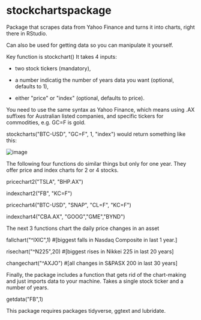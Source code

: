 # stockchartspackage

Package that scrapes data from Yahoo Finance and turns it into charts, right there in RStudio.

Can also be used for getting data so you can manipulate it yourself.

Key function is stockchart() It takes 4 inputs: 

- two stock tickers (mandatory), 

- a number indicatig the number of years data you want (optional, defaults to 1), 

- either "price" or "index" (optional, defaults to price). 

You need to use the same syntax as Yahoo Finance, which means using .AX suffixes for Australian listed companies, and specific tickers for commodities, e.g. GC=F is gold.

stockcharts("BTC-USD", "GC=F", 1, "index") would return something like this:

![image](https://user-images.githubusercontent.com/87112118/176106668-9b455513-8293-4f18-875a-f22d93c47ff1.png)

The following four functions do similar things but only for one year. They offer price and index charts for 2 or 4 stocks.

pricechart2("TSLA", "BHP.AX")

indexchart2("FB", "KC=F")

pricechart4("BTC-USD", "SNAP", "CL=F", "KC=F")

indexchart4("CBA.AX", "GOOG","GME","BYND")

The next 3 functions chart the daily price changes in an asset

fallchart("^IXIC",1) #[biggest falls in Nasdaq Composite in last 1 year.]

risechart("^N225",20) #[biggest rises in Nikkei 225 in last 20 years]

changechart("^AXJO") #[all changes in S&PASX 200 in last 30 years]

Finally, the package includes a function that gets rid of the chart-making and just imports data to your machine. Takes a single stock ticker and a number of years.

getdata("FB",1)


This package requires packages tidyverse, ggtext and lubridate. 
